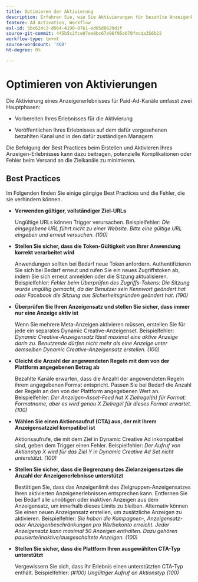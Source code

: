 ```yaml
---
title: Optimieren der Aktivierung
description: Erfahren Sie, wie Sie Aktivierungen für bezahlte Anzeigenkanäle von Drittanbietern optimieren können.
feature: Ad Activation, Workflow
exl-id: 5bc624c2-d064-4190-8761-ed05d0629d1f
source-git-commit: 445b5c2fce07ee8bc67e96f95e670fecda356b22
workflow-type: tm+mt
source-wordcount: '460'
ht-degree: 0%

---
```


# Optimieren von Aktivierungen

Die Aktivierung eines Anzeigenerlebnisses für Paid-Ad-Kanäle umfasst zwei Hauptphasen:

* Vorbereiten Ihres Erlebnisses für die Aktivierung

* Veröffentlichen Ihres Erlebnisses auf dem dafür vorgesehenen bezahlten Kanal und in den dafür zuständigen Managern

Die Befolgung der Best Practices beim Erstellen und Aktivieren Ihres Anzeigen-Erlebnisses kann dazu beitragen, potenzielle Komplikationen oder Fehler beim Versand an die Zielkanäle zu minimieren.

## Best Practices

Im Folgenden finden Sie einige gängige Best Practices und die Fehler, die sie verhindern können.

* **Verwenden gültiger, vollständiger Ziel-URLs**

  Ungültige URLs können Trigger verursachen. Beispielfehler: _Die eingegebene URL führt nicht zu einer Website. Bitte eine gültige URL eingeben und erneut versuchen. (100)_

* **Stellen Sie sicher, dass die Token-Gültigkeit von Ihrer Anwendung korrekt verarbeitet wird**

  Anwendungen sollten bei Bedarf neue Token anfordern. Authentifizieren Sie sich bei Bedarf erneut und rufen Sie ein neues Zugriffstoken ab, indem Sie sich erneut anmelden oder die Sitzung aktualisieren. Beispielfehler: _Fehler beim Überprüfen des Zugriffs-Tokens: Die Sitzung wurde ungültig gemacht, da der Benutzer sein Kennwort geändert hat oder Facebook die Sitzung aus Sicherheitsgründen geändert hat. (190)_

* **Überprüfen Sie Ihren Anzeigensatz und stellen Sie sicher, dass immer nur eine Anzeige aktiv ist**

  Wenn Sie mehrere Meta-Anzeigen aktivieren müssen, erstellen Sie für jede ein separates Dynamic Creative-Anzeigenset. Beispielfehler: _Dynamic Creative-Anzeigensatz lässt maximal eine aktive Anzeige darin zu. Benutzende dürfen nicht mehr als eine Anzeige unter demselben Dynamic Creative-Anzeigensatz erstellen. (100)_

* **Gleicht die Anzahl der angewendeten Regeln mit dem von der Plattform angegebenen Betrag ab**

  Bezahlte Kanäle erwarten, dass die Anzahl der angewendeten Regeln ihrem angegebenen Format entspricht.  Passen Sie bei Bedarf die Anzahl der Regeln an den von der Plattform angegebenen Wert an. Beispielfehler: _Der Anzeigen-Asset-Feed hat X Zielregel(n) für Format: Formatname, aber es wird genau X Zielregel für dieses Format erwartet. (100)_

* **Wählen Sie einen Aktionsaufruf (CTA) aus, der mit Ihrem Anzeigensatzziel kompatibel ist**

  Aktionsaufrufe, die mit dem Ziel in Dynamic Creative Ad inkompatibel sind, geben dem Trigger einen Fehler. Beispielfehler: _Der Aufruf von Aktionstyp X wird für das Ziel Y in Dynamic Creative Ad Set nicht unterstützt. (100)_

* **Stellen Sie sicher, dass die Begrenzung des Zielanzeigensatzes die Anzahl der Anzeigenerlebnisse unterstützt**

  Bestätigen Sie, dass das Anzeigenlimit des Zielgruppen-Anzeigensatzes Ihren aktivierten Anzeigenerlebnissen entsprechen kann. Entfernen Sie bei Bedarf alle unnötigen oder inaktiven Anzeigen aus dem Anzeigensatz, um innerhalb dieses Limits zu bleiben. Alternativ können Sie einen neuen Anzeigensatz erstellen, um zusätzliche Anzeigen zu aktivieren. Beispielfehler: _Sie haben die Kampagnen-, Anzeigensatz- oder Anzeigenbeschränkungen pro Werbekonto erreicht. Jeder Anzeigensatz kann maximal 50 Anzeigen enthalten. Dazu gehören pausierte/inaktive/ausgeschaltete Anzeigen. (100)_

* **Stellen Sie sicher, dass die Plattform Ihren ausgewählten CTA-Typ unterstützt**

  Vergewissern Sie sich, dass Ihr Erlebnis einen unterstützten CTA-Typ enthält. Beispielfehler: _(#100) Ungültiger Aufruf an Aktionstyp (100)_
